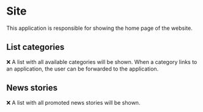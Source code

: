 Site
====

This application is responsible for showing the home page of the website.

List categories
---
:x: A list with all available categories will be shown.
When a category links to an application, the user can
be forwarded to the application.

News stories
---
:x: A list with all promoted news stories will be shown.

